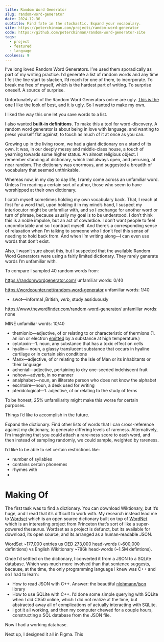 ```yaml
---
title: Random Word Generator
slug: random-word-generator
date: 2024-12-30
subtitle: Find fate in the stochastic. Expand your vocabulary.
site: https://peterchinman.com/projects/random-word-generator
code: https://github.com/peterchinman/random-word-generator-site
tags:
  - project
  - featured
  - language
coolness: 9
---
```


I’ve long loved Random Word Generators. I’ve used them sporadically as part of my writing practice. I’d generate a list of random words and any time I felt the line start to slacken, I’d reach for one of them, to incorporate. To break me free of myself, which is the hardest part of writing. To surprise oneself. A source of surprise. 

Unfortunately all of the Random Word Generators online are ugly. [This is the one](https://wordcounter.net/random-word-generator) I like the look of best, and it is ugly. So I wanted to make my own.

I liked the way this one let you save words to a list.

I also wanted **built-in definitions.** To make this a tool for word-discovery. A random word generator is about being in love with language, and wanting to press yourself flat against, to touch as much of it at once as you can.

Growing up in the living room, we had a giant dictionary on a stand of its own. It was, in our deeply messy and middle-class house, a touch of yearning towards some higher status. An almost religious object. I remember standing at dictionary, which laid always open, and perusing, at near random. The dictionary was enormous, and suggested a breadth of vocabulary that seemed unthinkable.

Whereas now, in my day to day life, I rarely come across an unfamiliar word. Unless I’m reading a certain sort of author, those who seem to have worshipped at their own dictionary.

I catch myself sometimes holding my own vocabulary back. That, I reach at first for a word that, upon holding it in my mind’s hand, I suspect my interlocutor might be unfamiliar with, and so I exchange for another word or turn of phrase, because usually my goal is to be understood. I don’t think this is a noble impulse, but an act of cowardice. I don’t want people to feel uncomfortable and so I contract myself. And there’s a corresponding sense of relaxation when I’m talking to someone who I don’t feel this sense of needing to hold back from. And when I’m writing along—I can even use words that don’t exist. 

Also, I wasn’t sure about this, but I suspected that the available Random Word Generators were using a fairly limited dictionary. They rarely generate words I’m unfamiliar with.



To compare I sampled 40 random words from:

https://randomwordgenerator.com/
unfamiliar words: 0/40

https://wordcounter.net/random-word-generator
unfamiliar words: 1/40
- swot—informal ,British, *verb*, study assiduously

https://www.thewordfinder.com/random-word-generator/
unfamiliar words: none

MINE
unfamiliar words: 10/40
- themionic—adjective, of or relating to or characteristic of thermions (1. an ion or electron [emitted](https://www.google.com/search?sca_esv=a42936f75cf76306&sxsrf=ADLYWILmASk3KsfIpWBboCO1nnpiL1mC0g:1735275926829&q=emitted&si=ACC90nwUEXg6u2vxy-araGkF9MAx2rsH8Pk3f8k9KHdrCRwMclQr0pbs0kvOv4CnJnmCuRwMbEXwhEdMqnktkZkUZFEYUMss4Y_PlEB_BCD-Emyms9xwSj8%3D&expnd=1&sa=X&ved=2ahUKEwj0zdLJlseKAxUyFVkFHZX7BYgQyecJegQIFhAN) by a substance at high temperature.)
- cytotoxin—1. noun, any substance that has a toxic effect on cells
- hyalin— noun, a glassy translucent substance that occurs in hyaline cartilage or in certain skin conditions
- Manx—adjective, of or relating to the Isle of Man or its inhabitants or their language
- achenial—adjective, pertaining to dry one-seeded indehiscent fruit
- nohow—adverb, in no manner
- analphabet—noun, an illiterate person who does not know the alphabet
- escritoire—noun, a desk used for writing
- pteridological—1. adjective, of or relating to the study of ferns

To be honest, 25% unfamiliarity might make this worse for certain purposes.

Things I’d like to accomplish in the future.

Expand the dictionary.
Find other lists of words that I can cross-reference against my dictionary, to generate differing levels of rareness.
Alternatively, I’m imagining that you could attach a rare-ness score to each word, and then instead of sampling randomly, we could sample, weighted by rareness.

I’d like to be able to set certain restrictions like:
- number of syllables
- contains certain phonemes
- rhymes with
- 



# Making Of

The first task was to find a dictionary. You can download Wiktionary, but it’s huge, and I read that it’s difficult to work with. My research instead lead me to [Wordset](https://github.com/wordset/wordset-dictionary) which is an open source dictionary built on top of [WordNet](https://wordnet.princeton.edu/) which is an interesting project from Princeton that’s sort of like a super-powered thesaurus. Wordset as a project is defunct, but its available for download, its open source, and its arranged as a human-readable JSON. 

WordSet ~177,000 entries us OED 273,000 head-words (~600,000 definitions) vs English Wikitionary ~786k head-words (~1.5M defintions).

Once I’d settled on the dictionary, I converted it from a JSON to a SQLite database. Which was much more involved than that sentence suggests, because, at the time, the only programming language I knew was C++ and so I had to learn:
- How to read JSON with C++. Answer: the beautiful [nlohmann/json](https://github.com/nlohmann/json) library
- How to use SQLite with C++. I’d done some simple querying with SQLite when I did CS50 online, which I did not realize at the time, but abstracted away all of complications of actually interacting with SQLite.
- I got it all working, and then my computer chewed for a couple hours, constructing a SQL database from the JSON file.

Now I had a working database.

Next up, I designed it all in Figma. This 
